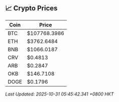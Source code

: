 ## 📈 Crypto Prices

| Coin | Price |
| ---- | ----- |
| BTC | $107768.3986 |
| ETH | $3762.6484 |
| BNB | $1066.0187 |
| CRV | $0.4813 |
| ARB | $0.2847 |
| OKB | $146.7108 |
| DOGE | $0.1796 |

_Last Updated: 2025-10-31 05:45:42.341 +0800 HKT_